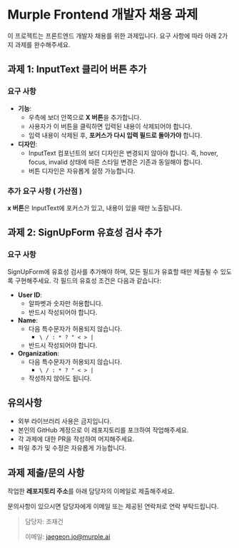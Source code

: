 # Murple Frontend 개발자 채용 과제

이 프로젝트는 프론트엔드 개발자 채용를 위한 과제입니다. 요구 사항에 따라 아래 2가지 과제를 완수해주세요. 


## 과제 1: InputText 클리어 버튼 추가

### 요구 사항
- **기능**:
  - 우측에 보더 안쪽으로 **X 버튼**을 추가합니다.
  - 사용자가 이 버튼을 클릭하면 입력된 내용이 삭제되어야 합니다.
  - 입력 내용이 삭제된 후, **포커스가 다시 입력 필드로 돌아가야** 합니다.
- **디자인**:
  - InputText 컴포넌트의 보더 디자인은 변경되지 않아야 합니다. 즉, hover, focus, invalid 상태에 따른 스타일 변경은 기존과 동일해야 합니다.
  - 버튼 디자인은 자유롭게 설정 가능합니다.

### 추가 요구 사항 ( 가산점 )
**x 버튼**은 InputText에 포커스가 있고, 내용이 있을 때만 노출됩니다. 

## 과제 2: SignUpForm 유효성 검사 추가

### 요구 사항

SignUpForm에 유효성 검사를 추가해야 하며, 모든 필드가 유효할 때만 제출될 수 있도록 구현해주세요. 각 필드의 유효성 조건은 다음과 같습니다:
- **User ID**:
  - 알파벳과 숫자만 허용합니다.
  - 반드시 작성되어야 합니다.
- **Name**:
  - 다음 특수문자가 허용되지 않습니다.
    - `\ / : * ? " < > |`
  - 반드시 작성되어야 합니다.
- **Organization**:
  - 다음 특수문자가 허용되지 않습니다.
    - `\ / : * ? " < > |`
  - 작성하지 않아도 됩니다.  



## 유의사항
- 외부 라이브러리 사용은 금지입니다.
- 본인의 GitHub 계정으로 이 레포지토리를 포크하여 작업해주세요.
- 각 과제에 대한 PR을 작성하여 머지해주세요.
- 파일 추가 및 수정은 자유롭게 가능합니다.

## 과제 제출/문의 사항
작업한 **레포지토리 주소**를 아래 담당자의 이메일로 제출해주세요.

문의사항이 있으시면 담당자에게 이메일 또는 제공된 연락처로 연락 부탁드립니다.


> 담당자: 조재건
>
> 이메일: jaegeon.jo@murple.ai
